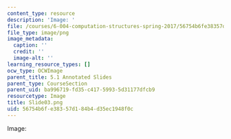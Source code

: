 ```yaml
---
content_type: resource
description: 'Image: '
file: /courses/6-004-computation-structures-spring-2017/56754b6fe38357d184b4d35ec1948f0c_Slide03.png
file_type: image/png
image_metadata:
  caption: ''
  credit: ''
  image-alt: ''
learning_resource_types: []
ocw_type: OCWImage
parent_title: 5.1 Annotated Slides
parent_type: CourseSection
parent_uid: ba996719-fd35-c417-5993-5d31177dfcb9
resourcetype: Image
title: Slide03.png
uid: 56754b6f-e383-57d1-84b4-d35ec1948f0c
---
```

Image: 

